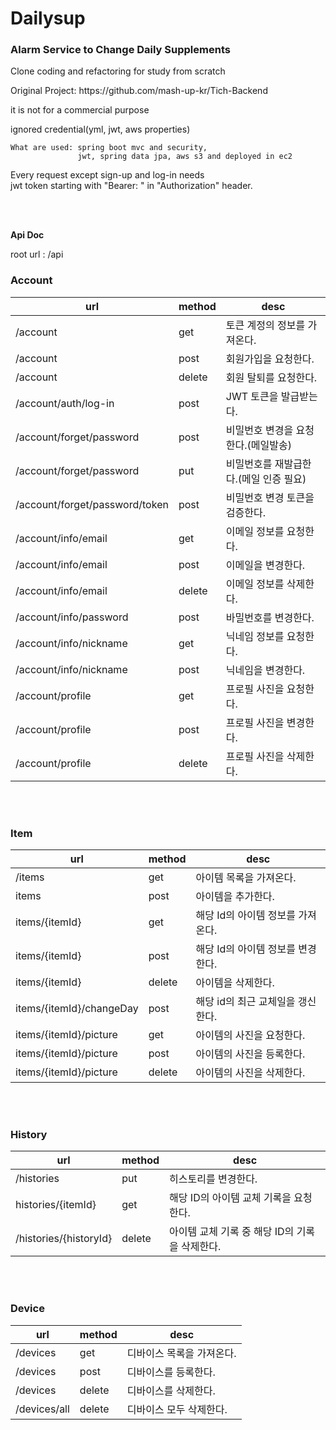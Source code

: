 
<h1>Dailysup</h1>
<h3>Alarm Service to Change Daily Supplements </h3>
<p>Clone coding and refactoring for study from scratch</p>
<p>Original Project: https://github.com/mash-up-kr/Tich-Backend</p>

<div>
    <p>it is not for a commercial purpose</p>
    <p>ignored credential(yml, jwt, aws properties)</p>

    What are used: spring boot mvc and security,
                   jwt, spring data jpa, aws s3 and deployed in ec2

Every request except sign-up and log-in needs <br/>
jwt token starting with "Bearer: " in "Authorization" header. 

</div>

<br><br>

<Strong> Api Doc </Strong>

root url : /api

<h3> Account </h3>


|url|method|desc|
|---|---|---|
|/account|get|토큰 계정의 정보를 가져온다.|
|/account|post|회원가입을 요청한다.|
|/account|delete|회원 탈퇴를 요청한다.|
|/account/auth/log-in|post|JWT 토큰을 발급받는다.|
|/account/forget/password|post|비밀번호 변경을 요청한다.(메일발송)|
|/account/forget/password|put|비밀번호를 재발급한다.(메일 인증 필요)|
|/account/forget/password/token|post|비밀번호 변경 토큰을 검증한다.|
|/account/info/email|get|이메일 정보를 요청한다.|
|/account/info/email|post|이메일을 변경한다.|
|/account/info/email|delete|이메일 정보를 삭제한다.|
|/account/info/password|post|바밀번호를 변경한다.|
|/account/info/nickname|get|닉네임 정보를 요청한다.|
|/account/info/nickname|post|닉네임을 변경한다.|
|/account/profile|get|프로필 사진을 요청한다.|
|/account/profile|post|프로필 사진을 변경한다.|
|/account/profile|delete|프로필 사진을 삭제한다.|

<br/><br/>

<h3>Item</h3>


|url|method|desc|
|---|---|---|
|/items|get|아이템 목록을 가져온다.|
|items|post|아이템을 추가한다.|
|items/{itemId}|get|해당 Id의 아이템 정보를 가져온다.|
|items/{itemId}|post|해당 Id의 아이템 정보를 변경한다.|
|items/{itemId}|delete|아이템을 삭제한다.|
|items/{itemId}/changeDay|post|해당 id의 최근 교체일을 갱신한다.|
|items/{itemId}/picture|get|아이템의 사진을 요청한다.|
|items/{itemId}/picture|post|아이템의 사진을 등록한다.|
|items/{itemId}/picture|delete|아이템의 사진을 삭제한다.|

<br/><br/>
<h3>History</h3>

|url|method|desc|
|---|---|---|
|/histories|put|히스토리를 변경한다.|
|histories/{itemId}|get|해당 ID의 아이템 교체 기록을 요청한다.|
|/histories/{historyId}|delete|아이템 교체 기록 중 해당 ID의 기록을 삭제한다.|

<br/><br/>
<h3>Device</h3>


|url|method|desc|
|---|---|---|
|/devices|get|디바이스 목록을 가져온다.|
|/devices|post|디바이스를 등록한다.|
|/devices|delete|디바이스를 삭제한다.|
|/devices/all|delete|디바이스 모두 삭제한다.|



